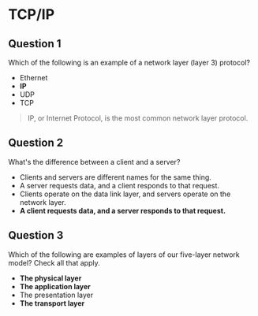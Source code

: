 # TCP/IP

## Question 1

Which of the following is an example of a network layer (layer 3) protocol?

* Ethernet
* **IP**
* UDP
* TCP

> IP, or Internet Protocol, is the most common network layer protocol.

## Question 2

What's the difference between a client and a server?

* Clients and servers are different names for the same thing.
* A server requests data, and a client responds to that request.
* Clients operate on the data link layer, and servers operate on the network layer.
* **A client requests data, and a server responds to that request.**

## Question 3

Which of the following are examples of layers of our five-layer network model? Check all that apply.

* **The physical layer**
* **The application layer**
* The presentation layer
* **The transport layer**